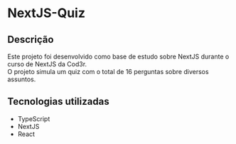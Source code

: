 # NextJS-Quiz
## Descrição
Este projeto foi desenvolvido como base de estudo sobre NextJS durante o curso de NextJS da Cod3r.<br>
O projeto simula um quiz com o total de 16 perguntas sobre diversos assuntos.

## Tecnologias utilizadas
- TypeScript
- NextJS
- React
